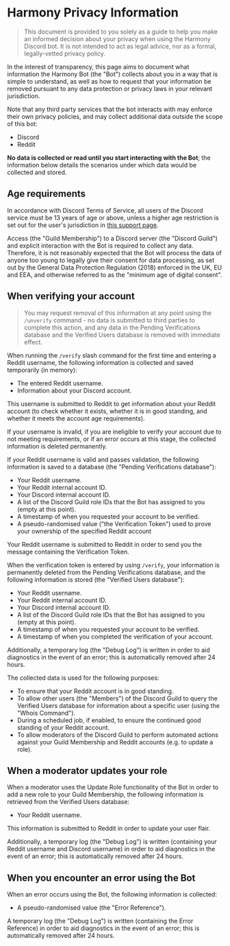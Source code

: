# Harmony Privacy Information

> This document is provided to you solely as a guide to help you make an informed decision about your privacy when using the Harmony Discord bot. It is not intended to act as legal advice, nor as a formal, legally-vetted privacy policy. 

In the interest of transparency, this page aims to document what information the Harmony Bot (the "Bot") collects about you in a way that is simple to understand, as well as how to request that your information be removed pursuant to any data protection or privacy laws in your relevant jurisdiction.

Note that any third party services that the bot interacts with may enforce their own privacy policies, and may collect additional data outside the scope of this bot:

- Discord
- Reddit

**No data is collected or read until you start interacting with the Bot**; the information below details the scenarios under which data would be collected and stored. 

## Age requirements

In accordance with Discord Terms of Service, all users of the Discord service must be 13 years of age or above, unless a higher age restriction is set out for the user's jurisdiction in [this support page](https://support.discord.com/hc/en-us/community/posts/360050817374-Age-restriction).

Access (the "Guild Membership") to a Discord server (the "Discord Guild") and explicit interaction with the Bot is required to collect any data. Therefore, it is not reasonably expected that the Bot will process the data of anyone too young to legally give their consent for data processing, as set out by the General Data Protection Regulation (2018) enforced in the UK, EU and EEA, and otherwise referred to as the "minimum age of digital consent".

## When verifying your account

> You may request removal of this information at any point using the `/unverify` command - no data is submitted to third parties to complete this action, and any data in the Pending Verifications database and the Verified Users database is removed with immediate effect.

When running the `/verify` slash command for the first time and entering a Reddit username, the following information is collected and saved temporarily (in memory):

- The entered Reddit username.
- Information about your Discord account.

This username is submitted to Reddit to get information about your Reddit account (to check whether it exists, whether it is in good standing, and whether it meets the account age requirements).

If your username is invalid, if you are ineligible to verify your account due to not meeting requirements, or if an error occurs at this stage, the collected information is deleted permanently.

If your Reddit username is valid and passes validation, the following information is saved to a database (the "Pending Verifications database"):

- Your Reddit username.
- Your Reddit internal account ID.
- Your Discord internal account ID.
- A list of the Discord Guild role IDs that the Bot has assigned to you (empty at this point).
- A timestamp of when you requested your account to be verified.
- A pseudo-randomised value ("the Verification Token") used to prove your ownership of the specified Reddit account

Your Reddit username is submitted to Reddit in order to send you the message containing the Verification Token.

When the verification token is entered by using `/verify`, your information is permanently deleted from the Pending Verifications database, and the following information is stored (the "Verified Users database"):

- Your Reddit username.
- Your Reddit internal account ID.
- Your Discord internal account ID.
- A list of the Discord Guild role IDs that the Bot has assigned to you (empty at this point).
- A timestamp of when you requested your account to be verified.
- A timestamp of when you completed the verification of your account.

Additionally, a temporary log (the "Debug Log") is written in order to aid diagnostics in the event of an error; this is automatically removed after 24 hours.

The collected data is used for the following purposes:

- To ensure that your Reddit account is in good standing.
- To allow other users (the "Members") of the Discord Guild to query the Verified Users database for information about a specific user (using the "Whois Command").
- During a scheduled job, if enabled, to ensure the continued good standing of your Reddit account.
- To allow moderators of the Discord Guild to perform automated actions against your Guild Membership and Reddit accounts (e.g. to update a role).

## When a moderator updates your role

When a moderator uses the Update Role functionality of the Bot in order to add a new role to your Guild Membership, the following information is retrieved from the Verified Users database:

- Your Reddit username.

This information is submitted to Reddit in order to update your user flair.

Additionally, a temporary log (the "Debug Log") is written (containing your Reddit username and Discord username) in order to aid diagnostics in the event of an error; this is automatically removed after 24 hours.

## When you encounter an error using the Bot

When an error occurs using the Bot, the following information is collected:

- A pseudo-randomised value (the "Error Reference").

A temporary log (the "Debug Log") is written (containing the Error Reference) in order to aid diagnostics in the event of an error; this is automatically removed after 24 hours.

